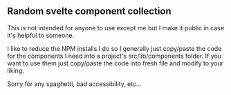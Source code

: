 ## Random svelte component collection

This is not intended for anyone to use except me but I make it public in case it's helpful to someone.

I like to reduce the NPM installs I do so I generally just copy/paste the code for the components I need into a project's src/lib/components folder. If you want to use them just copy/paste the code into fresh file and modify to your liking.

Sorry for any spaghetti, bad accessibility, etc...

